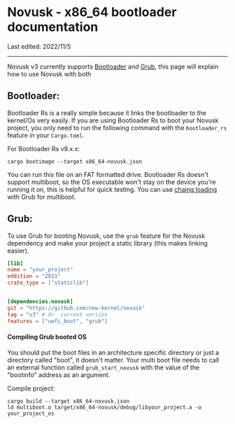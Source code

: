# Novusk - x86_64 bootloader documentation

Last edited: 2022/11/5

---

Novusk v3 currently supports [Bootloader](https://crates.io/crates/bootloader) and 
[Grub](https://www.gnu.org/software/grub/), this page will explain how to use Novusk with both

## Bootloader:

Bootloader Rs is a really simple because it links the bootloader to the kernel/Os very easily. If you are using 
Bootloader Rs to boot your Novusk project, you only need to run the following command with the ``bootloader_rs`` 
feature in your ``Cargo.toml``.

For Bootloader Rs v9.x.x:
```command line
cargo bootimage --target x86_64-novusk.json
```

You can run this file on an FAT formatted drive. Bootloader Rs doesn't support multiboot, so the OS executable won't 
stay on the device you're running it on, this is helpful for quick testing. You can use 
[chaing loading](https://en.wikipedia.org/wiki/Chain_loading) with Grub for multiboot.

## Grub:

<!-- For using Grub you should use the ``grub`` option for the 
[Novusk development tools](https://github.com/new-kernel/novusk-dev-tools) to get the files to make a Grub booted OS. -->

To use Grub for booting Novusk, use the ``grub`` feature for the Novusk dependency and make your project a static 
library (this makes linking easier).

```toml
[lib]
name = "your_project"
eddition = "2021"
crate_type = ["staticlib"]


[dependencies.novusk]
git = "https://github.com/new-kernel/novusk"
tag = "v3" # Or  current version
features = ["uefi_boot", "grub"]

```

#### Compiling Grub booted OS

You should put the boot files in an architecture specific directory or just a directory called "boot", it doesn't matter. Your multi boot file needs to call an external function called ``grub_start_novusk`` with the value of the "bootinfo" address as an argument.

Compile project:
```command line
cargo build --target x86_64-novusk.json
ld multiboot.o target/x86_64-novusk/debug/libyour_project.a -o your_project_os
```
